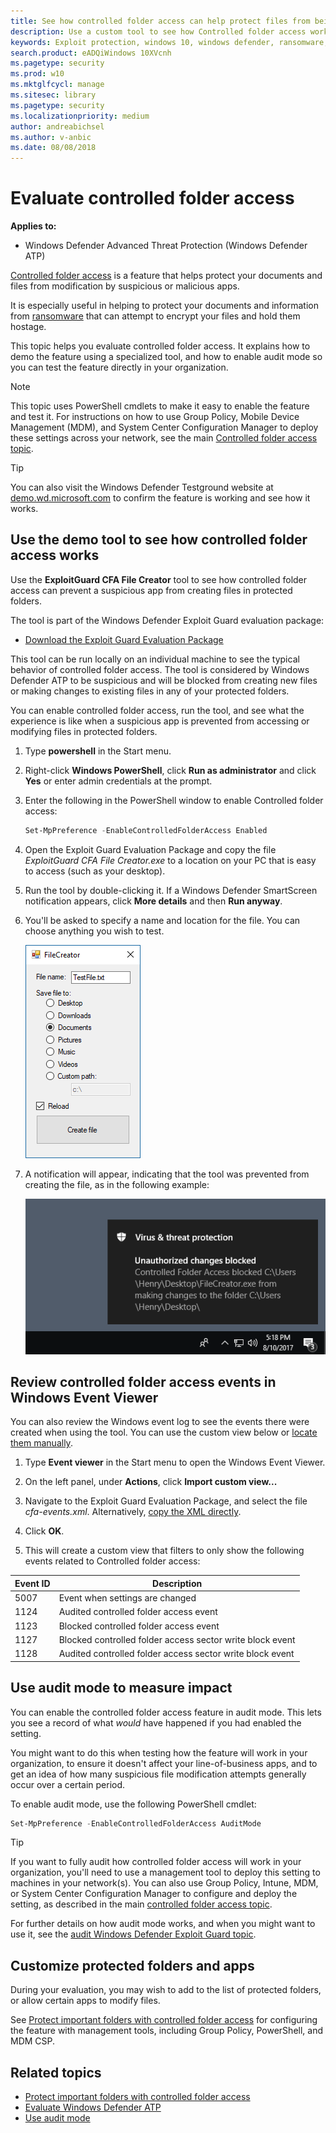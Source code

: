 ```yaml
---
title: See how controlled folder access can help protect files from being changed by malicious apps
description: Use a custom tool to see how Controlled folder access works in Windows 10.
keywords: Exploit protection, windows 10, windows defender, ransomware, protect, evaluate, test, demo, try
search.product: eADQiWindows 10XVcnh
ms.pagetype: security
ms.prod: w10
ms.mktglfcycl: manage
ms.sitesec: library
ms.pagetype: security
ms.localizationpriority: medium
author: andreabichsel
ms.author: v-anbic
ms.date: 08/08/2018
---
```


# Evaluate controlled folder access

**Applies to:**

- Windows Defender Advanced Threat Protection (Windows Defender ATP)

[Controlled folder access](controlled-folders-exploit-guard.md) is a feature that helps protect your documents and files from modification by suspicious or malicious apps. 

It is especially useful in helping to protect your documents and information from [ransomware](https://www.microsoft.com/wdsi/threats/ransomware) that can attempt to encrypt your files and hold them hostage.

This topic helps you evaluate controlled folder access. It explains how to demo the feature using a specialized tool, and how to enable audit mode so you can test the feature directly in your organization.

>[!NOTE]
>This topic uses PowerShell cmdlets to make it easy to enable the feature and test it. 
>For instructions on how to use Group Policy, Mobile Device Management (MDM), and System Center Configuration Manager to deploy these settings across your network, see the main [Controlled folder access topic](controlled-folders-exploit-guard.md).

>[!TIP]
>You can also visit the Windows Defender Testground website at [demo.wd.microsoft.com](https://demo.wd.microsoft.com?ocid=cx-wddocs-testground) to confirm the feature is working and see how it works.

## Use the demo tool to see how controlled folder access works

Use the **ExploitGuard CFA File Creator** tool to see how controlled folder access can prevent a suspicious app from creating files in protected folders. 

The tool is part of the Windows Defender Exploit Guard evaluation package:
- [Download the Exploit Guard Evaluation Package](https://aka.ms/mp7z2w)

This tool can be run locally on an individual machine to see the typical behavior of controlled folder access. The tool is considered by Windows Defender ATP to be suspicious and will be blocked from creating new files or making changes to existing files in any of your protected folders.

You can enable controlled folder access, run the tool, and see what the experience is like when a suspicious app is prevented from accessing or modifying files in protected folders.

1. Type **powershell** in the Start menu.

2. Right-click **Windows PowerShell**, click **Run as administrator** and click **Yes** or enter admin credentials at the prompt.

3. Enter the following in the PowerShell window to enable Controlled folder access:
    ```PowerShell
    Set-MpPreference -EnableControlledFolderAccess Enabled
    ```

4. Open the Exploit Guard Evaluation Package and copy the file *ExploitGuard CFA File Creator.exe* to a location on your PC that is easy to access (such as your desktop).
 
5. Run the tool by double-clicking it. If a Windows Defender SmartScreen notification appears, click **More details** and then **Run anyway**. 

6. You'll be asked to specify a name and location for the file. You can choose anything you wish to test.

    ![Screenshot of the exploit guard demo tool](images/cfa-filecreator.png)

7. A notification will appear, indicating that the tool was prevented from creating the file, as in the following example:

    ![Exampke notification that says Unauthorized changes blocked: Controlled folder access blocked (file name) from making changes to the folder (folder name)](images/cfa-notif.png)

## Review controlled folder access events in Windows Event Viewer

You can also review the Windows event log to see the events there were created when using the tool. You can use the custom view below or [locate them manually](event-views-exploit-guard.md#list-of-attack-surface-reduction-events).

1. Type **Event viewer** in the Start menu to open the Windows Event Viewer.

2. On the left panel, under **Actions**, click **Import custom view...**

3. Navigate to the Exploit Guard Evaluation Package, and select the file *cfa-events.xml*. Alternatively, [copy the XML directly](event-views-exploit-guard.md).

4. Click **OK**.

5. This will create a custom view that filters to only show the following events related to Controlled folder access:

Event ID | Description
-|-
5007 | Event when settings are changed
1124 | Audited controlled folder access event
1123 | Blocked controlled folder access event
1127 | Blocked controlled folder access sector write block event
1128 | Audited controlled folder access sector write block event


## Use audit mode to measure impact

You can enable the controlled folder access feature in audit mode. This lets you see a record of what *would* have happened if you had enabled the setting.

You might want to do this when testing how the feature will work in your organization, to ensure it doesn't affect your line-of-business apps, and to get an idea of how many suspicious file modification attempts generally occur over a certain period.

To enable audit mode, use the following PowerShell cmdlet:

```PowerShell
Set-MpPreference -EnableControlledFolderAccess AuditMode
```

>[!TIP]
>If you want to fully audit how controlled folder access will work in your organization, you'll need to use a management tool to deploy this setting to machines in your network(s).
You can also use Group Policy, Intune, MDM, or System Center Configuration Manager to configure and deploy the setting, as described in the main [controlled folder access topic](controlled-folders-exploit-guard.md).

For further details on how audit mode works, and when you might want to use it, see the [audit Windows Defender Exploit Guard topic](audit-windows-defender-exploit-guard.md).

## Customize protected folders and apps

During your evaluation, you may wish to add to the list of protected folders, or allow certain apps to modify files. 

See [Protect important folders with controlled folder access](controlled-folders-exploit-guard.md) for configuring the feature with management tools, including Group Policy, PowerShell, and MDM CSP.

## Related topics
- [Protect important folders with controlled folder access](controlled-folders-exploit-guard.md)
- [Evaluate Windows Defender ATP](evaluate-windows-defender-exploit-guard.md)
- [Use audit mode](audit-windows-defender-exploit-guard.md)